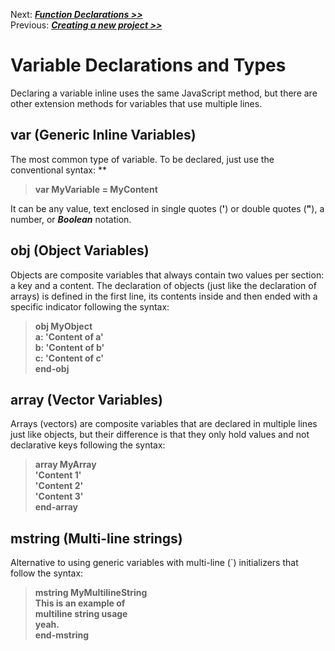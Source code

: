 Next: [***Function Declarations >>***](a.com)<br>
Previous: [***Creating a new project >>***](a.com)
<br>
# Variable Declarations and Types
Declaring a variable inline uses the same JavaScript method, but there are other extension methods for variables that use multiple lines.
## var (Generic Inline Variables)
The most common type of variable. To be declared, just use the conventional syntax: **

> **var MyVariable = MyContent**

It can be any value, text enclosed in single quotes (**'**) or double quotes (**"**), a number, or ***Boolean*** notation.

## obj (Object Variables)
Objects are composite variables that always contain two values per section: a key and a content. The declaration of objects (just like the declaration of arrays) is defined in the first line, its contents inside and then ended with a specific indicator following the syntax:

>**obj MyObject**<br>
>**a: 'Content of a'**<br>
>**b: 'Content of b'**<br>
>**c: 'Content of c'**<br>
>**end-obj**

## array (Vector Variables)
Arrays (vectors) are composite variables that are declared in multiple lines just like objects, but their difference is that they only hold values and not declarative keys following the syntax:

>**array MyArray**<br>
>**'Content 1'**<br>
>**'Content 2'**<br>
>**'Content 3'**<br>
>**end-array**

## mstring (Multi-line strings)
Alternative to using generic variables with multi-line (`) initializers that follow the syntax:

>**mstring MyMultilineString**<br>
>**This is an example of<br>
>multiline string usage<br>
>yeah.**<br>
>**end-mstring**<br>

